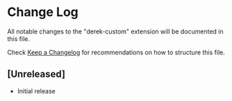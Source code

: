 # Change Log
All notable changes to the "derek-custom" extension will be documented in this file.

Check [Keep a Changelog](http://keepachangelog.com/) for recommendations on how to structure this file.

## [Unreleased]
- Initial release